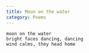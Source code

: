 ```yaml
---
title: Moon on the water
category: Poems
---
```


    moon on the water
    bright faces dancing, dancing
    wind calms, they head home
